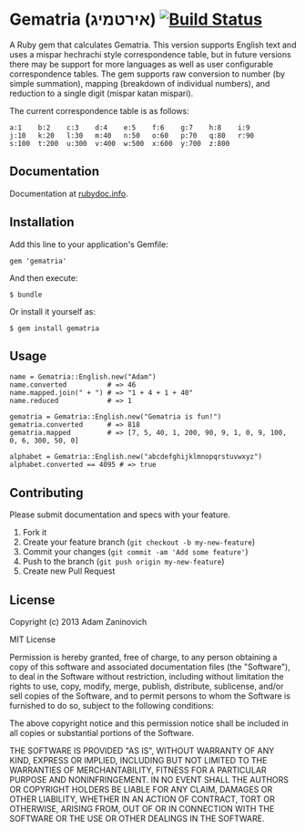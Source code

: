 # Gematria (אירטמיג) [![Build Status](https://travis-ci.org/adamzaninovich/gematria.png?branch=master)](https://travis-ci.org/adamzaninovich/gematria)

A Ruby gem that calculates Gematria. This version supports English text and uses a mispar hechrachi style correspondence table, but in future versions there may be support for more languages as well as user configurable correspondence tables. The gem supports raw conversion to number (by simple summation), mapping (breakdown of individual numbers), and reduction to a single digit (mispar katan mispari).

The current correspondence table is as follows:

    a:1    b:2    c:3    d:4    e:5    f:6    g:7    h:8    i:9
    j:10   k:20   l:30   m:40   n:50   o:60   p:70   q:80   r:90
    s:100  t:200  u:300  v:400  w:500  x:600  y:700  z:800

## Documentation

Documentation at [rubydoc.info](http://rubydoc.info/github/adamzaninovich/gematria).

## Installation

Add this line to your application's Gemfile:

    gem 'gematria'

And then execute:

    $ bundle

Or install it yourself as:

    $ gem install gematria

## Usage

    name = Gematria::English.new("Adam")
    name.converted          # => 46
    name.mapped.join(" + ") # => "1 + 4 + 1 + 40"
    name.reduced            # => 1

    gematria = Gematria::English.new("Gematria is fun!")
    gematria.converted      # => 818
    gematria.mapped         # => [7, 5, 40, 1, 200, 90, 9, 1, 0, 9, 100, 0, 6, 300, 50, 0]

    alphabet = Gematria::English.new("abcdefghijklmnopqrstuvwxyz")
    alphabet.converted == 4095 # => true

## Contributing

Please submit documentation and specs with your feature.

1. Fork it
2. Create your feature branch (`git checkout -b my-new-feature`)
3. Commit your changes (`git commit -am 'Add some feature'`)
4. Push to the branch (`git push origin my-new-feature`)
5. Create new Pull Request

## License

Copyright (c) 2013 Adam Zaninovich

MIT License

Permission is hereby granted, free of charge, to any person obtaining
a copy of this software and associated documentation files (the
"Software"), to deal in the Software without restriction, including
without limitation the rights to use, copy, modify, merge, publish,
distribute, sublicense, and/or sell copies of the Software, and to
permit persons to whom the Software is furnished to do so, subject to
the following conditions:

The above copyright notice and this permission notice shall be
included in all copies or substantial portions of the Software.

THE SOFTWARE IS PROVIDED "AS IS", WITHOUT WARRANTY OF ANY KIND,
EXPRESS OR IMPLIED, INCLUDING BUT NOT LIMITED TO THE WARRANTIES OF
MERCHANTABILITY, FITNESS FOR A PARTICULAR PURPOSE AND
NONINFRINGEMENT. IN NO EVENT SHALL THE AUTHORS OR COPYRIGHT HOLDERS BE
LIABLE FOR ANY CLAIM, DAMAGES OR OTHER LIABILITY, WHETHER IN AN ACTION
OF CONTRACT, TORT OR OTHERWISE, ARISING FROM, OUT OF OR IN CONNECTION
WITH THE SOFTWARE OR THE USE OR OTHER DEALINGS IN THE SOFTWARE.